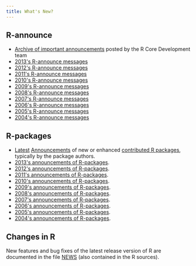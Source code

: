 ```yaml
---
title: What's New?
---
```


## R-announce

* [Archive of important announcements](https://stat.ethz.ch/pipermail/r-announce/2014/date.html#end) posted by the R Core Development team
* [2013's R-announce messages](https://stat.ethz.ch/pipermail/r-announce/2013/date.html#end)
* [2012's R-announce messages](https://stat.ethz.ch/pipermail/r-announce/2012/date.html#end)
* [2011's R-announce messages](https://stat.ethz.ch/pipermail/r-announce/2011/date.html#end)
* [2010's R-announce messages](https://stat.ethz.ch/pipermail/r-announce/2010/date.html#end)
* [2009's R-announce messages](https://stat.ethz.ch/pipermail/r-announce/2009/date.html#end)
* [2008's R-announce messages](https://stat.ethz.ch/pipermail/r-announce/2008/date.html#end)
* [2007's R-announce messages](https://stat.ethz.ch/pipermail/r-announce/2007/date.html#end)
* [2006's R-announce messages](https://stat.ethz.ch/pipermail/r-announce/2006/date.html#end)
* [2005's R-announce messages](https://stat.ethz.ch/pipermail/r-announce/2005/date.html#end)
* [2004's R-announce messages](https://stat.ethz.ch/pipermail/r-announce/2004/date.html#end)

## R-packages

* [Latest](https://stat.ethz.ch/pipermail/r-packages/2014/date.html#end) [Announcements](https://stat.ethz.ch/pipermail/r-packages/) of new or enhanced [contributed R packages](http://cran.R-project.org/src/contrib/), typically by the package authors.
* [2013's announcements of R-packages](https://stat.ethz.ch/pipermail/r-packages/2013/date.html#end).
* [2012's announcements of R-packages](https://stat.ethz.ch/pipermail/r-packages/2012/date.html#end).
* [2011's announcements of R-packages](https://stat.ethz.ch/pipermail/r-packages/2011/date.html#end).
* [2010's announcements of R-packages](https://stat.ethz.ch/pipermail/r-packages/2010/date.html#end).
* [2009's announcements of R-packages](https://stat.ethz.ch/pipermail/r-packages/2009/date.html#end).
* [2008's announcements of R-packages](https://stat.ethz.ch/pipermail/r-packages/2008/date.html#end).
* [2007's announcements of R-packages](https://stat.ethz.ch/pipermail/r-packages/2007/date.html#end).
* [2006's announcements of R-packages](https://stat.ethz.ch/pipermail/r-packages/2006/date.html#end).
* [2005's announcements of R-packages](https://stat.ethz.ch/pipermail/r-packages/2005/date.html#end).
* [2004's announcements of R-packages](https://stat.ethz.ch/pipermail/r-packages/2004/date.html#end).

## Changes in R

New features and bug fixes of the latest release version of R are documented in the file [NEWS](http://cran.R-project.org/src/base/NEWS.html) (also contained in the R sources).

